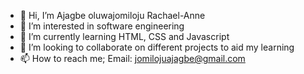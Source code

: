 - 👋 Hi, I’m Ajagbe oluwajomiloju Rachael-Anne
- 👀 I’m interested in software engineering
- 🌱 I’m currently learning HTML, CSS and Javascript
- 💞️ I’m looking to collaborate on different projects to aid my learning
- 📫 How to reach me; Email: jomilojuajagbe@gmail.com

<!---
Jomiangel1/Jomiangel1 is a ✨ special ✨ repository because its `README.md` (this file) appears on your GitHub profile.
You can click the Preview link to take a look at your changes.
--->
